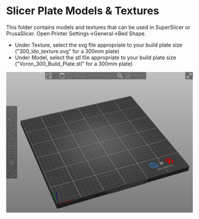 # Slicer Plate Models & Textures
This folder contains models and textures that can be used in SuperSlicer or PrusaSlicer. Open Printer Settings->General->Bed Shape. 
- Under Texture, select the svg file appropriate to your build plate size ("300_ldo_texture.svg" for a 300mm plate)
- Under Model, select the stl file appropriate to your build plate size ("Voron_300_Build_Plate.stl" for a 300mm plate)

![Screenshot of the LDO custom slicer plate](plate_screenshot.png)